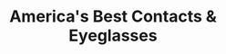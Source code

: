 ---
title: "America's Best Contacts & Eyeglasses"
url: /denver/americas-best-contacts-und-eyeglasses-south-parker-road/
shop: Optiker
---